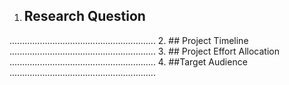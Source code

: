 
1. ## Research Question
..........................................................
2. ## Project Timeline
..........................................................
3. ## Project Effort Allocation
..........................................................
4. ##Target Audience
..........................................................
